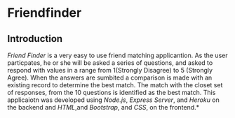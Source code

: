 # Friendfinder

## Introduction
 *Friend Finder* is a very easy to use friend matching applicantion. As the user particpates, he or she will be asked a series of 
 questions, and asked to respond with values in a range from 1(Strongly Disagree) to 5 (Strongly Agree). When the answers are   sumbited a comparison is made with an existing record to determine the best match. The match with the closet set of responses,
 from the 10 questions is identified as the best match. 
 This applicaiotn was developed using *Node.js*, *Express Server*, and *Heroku* on the backend and *HTML*,and *Bootstrap*, and  *CSS*, on the frontend.*
